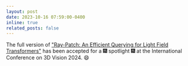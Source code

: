 ```yaml
---
layout: post
date: 2023-10-16 07:59:00-0400
inline: true
related_posts: false
---
```


The full version of  <a href="https://github.com/tberriel/RayPatchQuerying/tree/main">"Ray-Patch: An Efficient Querying for Light Field Transformers"</a> has been accepted for a :fireworks: spotlight :fireworks: at the International Conference on 3D Vision 2024. :smile:
